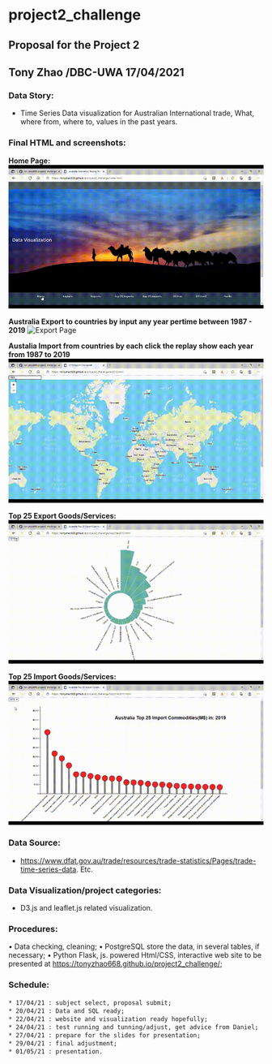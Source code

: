 # project2_challenge

## Proposal for the Project 2

## Tony Zhao /DBC-UWA  17/04/2021

### Data Story: 
* Time Series Data visualization for Australian International trade,
	       What, where from, where to, values in the past years. 

### Final HTML and screenshots:

**Home Page:**
![Home Page](images/home.gif)

**Australia Export to countries by input any year pertime between 1987 - 2019**
![Export Page](images/export.gif)

**Austalia Import from countries by each click the replay show each year from 1987 to 2019**
![Import Page](images/import.gif)

**Top 25 Export Goods/Services:**
![Top25 Export](images/e25.gif)

**Top 25 Import Goods/Services:**
![Top25 Import](images/i25.gif)

           
### Data Source: 

* https://www.dfat.gov.au/trade/resources/trade-statistics/Pages/trade-time-series-data. Etc.

### Data Visualization/project categories: 

* D3.js and leaflet.js related visualization. 

### Procedures:
•	Data checking, cleaning;
•	PostgreSQL store the data, in several tables, if necessary;
•	Python Flask, js. powered Html/CSS, interactive web site to be presented
    at https://tonyzhao668.github.io/project2_challenge/;

### Schedule: 
	* 17/04/21 : subject select, proposal submit;
	* 20/04/21 : Data and SQL ready;
	* 22/04/21 : website and visualization ready hopefully;
	* 24/04/21 : test running and tunning/adjust, get advice from Daniel;
	* 27/04/21 : prepare for the slides for presentation;
	* 29/04/21 : final adjustment;
	* 01/05/21 : presentation. 

